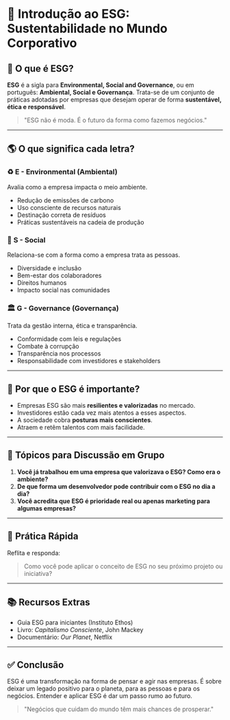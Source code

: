 # 🌱 Introdução ao ESG: Sustentabilidade no Mundo Corporativo

## 📌 O que é ESG?

**ESG** é a sigla para **Environmental, Social and Governance**, ou em português: **Ambiental, Social e Governança**. Trata-se de um conjunto de práticas adotadas por empresas que desejam operar de forma **sustentável, ética e responsável**.

> "ESG não é moda. É o futuro da forma como fazemos negócios."

---

## 🌎 O que significa cada letra?

### ♻️ **E - Environmental (Ambiental)**
Avalia como a empresa impacta o meio ambiente.

- Redução de emissões de carbono
- Uso consciente de recursos naturais
- Destinação correta de resíduos
- Práticas sustentáveis na cadeia de produção

### 👥 **S - Social**
Relaciona-se com a forma como a empresa trata as pessoas.

- Diversidade e inclusão
- Bem-estar dos colaboradores
- Direitos humanos
- Impacto social nas comunidades

### 🏛️ **G - Governance (Governança)**
Trata da gestão interna, ética e transparência.

- Conformidade com leis e regulações
- Combate à corrupção
- Transparência nos processos
- Responsabilidade com investidores e stakeholders

---

## 🎯 Por que o ESG é importante?

- Empresas ESG são mais **resilientes e valorizadas** no mercado.
- Investidores estão cada vez mais atentos a esses aspectos.
- A sociedade cobra **posturas mais conscientes**.
- Atraem e retêm talentos com mais facilidade.

---

## 💬 Tópicos para Discussão em Grupo

1. **Você já trabalhou em uma empresa que valorizava o ESG? Como era o ambiente?**
2. **De que forma um desenvolvedor pode contribuir com o ESG no dia a dia?**
3. **Você acredita que ESG é prioridade real ou apenas marketing para algumas empresas?**

---

## 🧪 Prática Rápida

Reflita e responda:
> Como você pode aplicar o conceito de ESG no seu próximo projeto ou iniciativa?

---

## 📚 Recursos Extras

- Guia ESG para iniciantes (Instituto Ethos)
- Livro: *Capitalismo Consciente*, John Mackey
- Documentário: *Our Planet*, Netflix

---

## ✅ Conclusão

ESG é uma transformação na forma de pensar e agir nas empresas. É sobre deixar um legado positivo para o planeta, para as pessoas e para os negócios. Entender e aplicar ESG é dar um passo rumo ao futuro.

> "Negócios que cuidam do mundo têm mais chances de prosperar."

